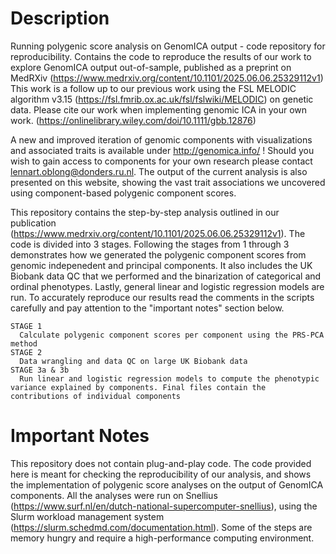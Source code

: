 # Description
Running polygenic score analysis on GenomICA output - code repository for reproducibility. 
Contains the code to reproduce the results of our work to explore GenomICA output out-of-sample, published as a preprint on MedRXiv (https://www.medrxiv.org/content/10.1101/2025.06.06.25329112v1)
This work is a follow up to our previous work using the FSL MELODIC algorithm v3.15 (https://fsl.fmrib.ox.ac.uk/fsl/fslwiki/MELODIC) on genetic data.
Please cite our work when implementing genomic ICA in your own work. (https://onlinelibrary.wiley.com/doi/10.1111/gbb.12876)

A new and improved iteration of genomic components with visualizations and associated traits is available under http://genomica.info/ ! Should you wish to gain access to components for your own research please contact lennart.oblong@donders.ru.nl.
The output of the current analysis is also presented on this website, showing the vast trait associations we uncovered using component-based polygenic component scores.

This repository contains the step-by-step analysis outlined in our publication (https://www.medrxiv.org/content/10.1101/2025.06.06.25329112v1).
The code is divided into 3 stages. Following the stages from 1 through 3 demonstrates how we generated the polygenic component scores from genomic indepenedent and principal components.
It also includes the UK Biobank data QC that we performed and the binarization of categorical and ordinal phenotypes. Lastly, general linear and logistic regression models are run. 
To accurately reproduce our results read the comments in the scripts carefully and pay attention to the "important notes" section below.

    STAGE 1
      Calculate polygenic component scores per component using the PRS-PCA method
    STAGE 2
      Data wrangling and data QC on large UK Biobank data
    STAGE 3a & 3b
      Run linear and logistic regression models to compute the phenotypic variance explained by components. Final files contain the contributions of individual components

# Important Notes
This repository does not contain plug-and-play code. The code provided here is meant for checking the reproducibility of our analysis, and shows the implementation of polygenic score analyses on the output of GenomICA components.
All the analyses were run on Snellius (https://www.surf.nl/en/dutch-national-supercomputer-snellius), using the Slurm workload management system (https://slurm.schedmd.com/documentation.html).
Some of the steps are memory hungry and require a high-performance computing environment.
